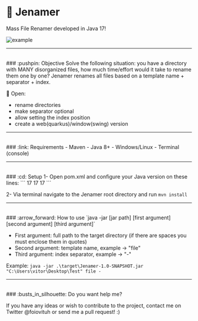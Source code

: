 # :file_folder: Jenamer
Mass File Renamer developed in Java 17!

![example](https://user-images.githubusercontent.com/68431603/163689280-baca9f6e-e81d-4e03-a2f7-e4a13d8af086.gif)
<hr/><br>
### :pushpin: Objective
Solve the following situation: you have a directory with MANY disorganized files, how much time/effort would it take to rename them one by one? Jenamer renames all files based on a template name + separator + index.

:dart: Open:
- rename directories
- make separator optional
- allow setting the index position
- create a web(quarkus)/window(swing) version
<hr/><br>
### :link: Requirements
- Maven
- Java 8+
- Windows/Linux
- Terminal (console)
<hr/><br>
### :cd: Setup
1- Open pom.xml and configure your Java version on these lines:
```
<java.version>17</java.version>
<maven.compiler.source>17</maven.compiler.source>
<maven.compiler.target>17</maven.compiler.target>
```

2- Via terminal navigate to the Jenamer root directory and run `mvn install`
<hr/><br>
### :arrow_forward: How to use
`java -jar [jar path] [first argument] [second argument] [third argument]`

- First argument: full path to the target directory (if there are spaces you must enclose them in quotes)
- Second argument: template name, example -> "file"
- Third argument: index separator, example -> "-"

Example: `java -jar .\target\Jenamer-1.0-SNAPSHOT.jar "C:\Users\vitor\Desktop\Test" file -`
<hr/><br>
### :busts_in_silhouette: Do you want help me?

If you have any ideas or wish to contribute to the project, contact me on Twitter @foiovituh or send me a pull request! :)
